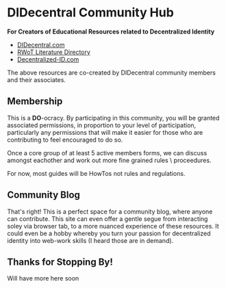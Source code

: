 # DIDecentral Community Hub 

**For Creators of Educational Resources related to Decentralized Identity**

* [DIDecentral.com](https://didecentral.com)
* [RWoT Literature Directory](https://didecentral.com/rwot-dir)
* [Decentralized-ID.com](https://decentralized-id.com)

The above resources are co-created by DIDecentral community members and their associates.

## Membership

This is a **DO**-ocracy. By participating in this community, you will be granted associated permissions, in proportion to your level of participation, particularly any permissions that will make it easier for those who are contributing to feel encouraged to do so.

Once a core group of at least 5 active members forms, we can discuss amongst eachother and work out more fine grained rules \ proceedures.

For now, most guides will be HowTos not rules and regulations.

## Community Blog

That's right! This is a perfect space for a community blog, where anyone can contribute. This site can even offer a gentle segue from interacting soley via browser tab, to a more nuanced experience of these resources. It could even be a hobby whereby you turn your passion for decentralized identity into web-work skills (I heard those are in demand).


## Thanks for Stopping By!

Will have more here soon

